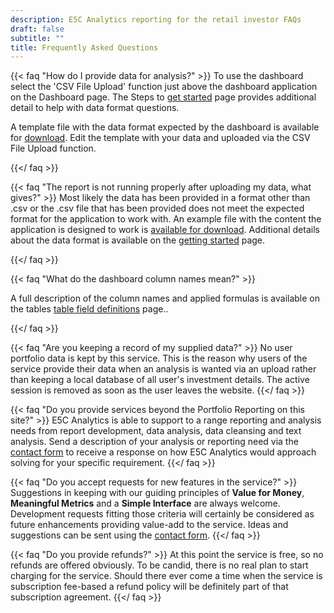 ```yaml
---
description: E5C Analytics reporting for the retail investor FAQs
draft: false
subtitle: ""
title: Frequently Asked Questions
---
```

{{< faq "How do I provide data for analysis?" >}}
To use the dashboard select the 'CSV File Upload' function just above the dashboard application on the Dashboard page.  The Steps to [get started](getstarted) page provides additional detail to help with data format questions.

A template file with the data format expected by the dashboard is available for [download](files/MYPORTFOLIO.zip). Edit the template with your data and uploaded via the CSV File Upload function.  
 
 
{{</ faq >}}

{{< faq "The report is not running properly after uploading my data, what gives?" >}}
Most likely the data has been provided in a format other than .csv or the .csv file that has been provided does not meet the expected format for the application to work with. An example file with the content the application is designed to work is [available for download](files/MYPORTFOLIO.zip). Additional details about the data format is available on the [getting started](getstarted) page.  

{{</ faq >}}

{{< faq "What do the dashboard column names mean?" >}}
  
A full description of the column names and applied formulas is available on the tables [table field definitions](tables) page..

{{</ faq >}}


{{< faq "Are you keeping a record of my supplied data?" >}}
No user portfolio data is kept by this service.  This is the reason why users of the service provide their data when an analysis is wanted via an upload rather than keeping a local database of all user's investment details.  The active session is removed as soon as the user leaves the website.
{{</ faq >}}

{{< faq "Do you provide services beyond the Portfolio Reporting on this site?" >}}
E5C Analytics is able to support to a range reporting and analysis needs from report development, data analysis, data cleansing and text analysis.  Send a description of your analysis or reporting need via the [contact form](/contact) to receive a response on how E5C Analytics would approach solving for your specific requirement. 
{{</ faq >}}


{{< faq "Do you accept requests for new features in the service?" >}}
Suggestions in keeping with our guiding principles of **Value for Money**, **Meaningful Metrics** and a **Simple Interface** are always welcome.  Development requests fitting those criteria will certainly be considered as future enhancements providing value-add to the service.  Ideas and suggestions can be sent using the [contact form](/contact).
{{</ faq >}}

{{< faq "Do you provide refunds?" >}}
At this point the service is free, so no refunds are offered obviously.  To be candid, there is no real plan to start charging for the service.  Should there ever come a time when the service is subscription fee-based a refund policy will be definitely part of that subscription agreement. 
{{</ faq >}}


